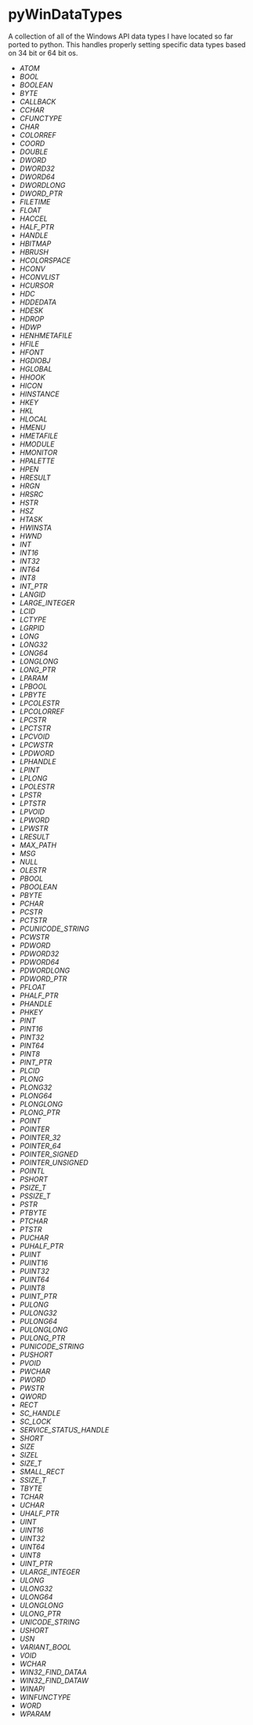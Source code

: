 pyWinDataTypes
==============

A collection of all of the Windows API data types I have
located so far ported to python. This handles properly setting specific
data types based on 34 bit or 64 bit os.

  * *ATOM*
  * *BOOL*
  * *BOOLEAN*
  * *BYTE*
  * *CALLBACK*
  * *CCHAR*
  * *CFUNCTYPE*
  * *CHAR*
  * *COLORREF*
  * *COORD*
  * *DOUBLE*
  * *DWORD*
  * *DWORD32*
  * *DWORD64*
  * *DWORDLONG*
  * *DWORD_PTR*
  * *FILETIME*
  * *FLOAT*
  * *HACCEL*
  * *HALF_PTR*
  * *HANDLE*
  * *HBITMAP*
  * *HBRUSH*
  * *HCOLORSPACE*
  * *HCONV*
  * *HCONVLIST*
  * *HCURSOR*
  * *HDC*
  * *HDDEDATA*
  * *HDESK*
  * *HDROP*
  * *HDWP*
  * *HENHMETAFILE*
  * *HFILE*
  * *HFONT*
  * *HGDIOBJ*
  * *HGLOBAL*
  * *HHOOK*
  * *HICON*
  * *HINSTANCE*
  * *HKEY*
  * *HKL*
  * *HLOCAL*
  * *HMENU*
  * *HMETAFILE*
  * *HMODULE*
  * *HMONITOR*
  * *HPALETTE*
  * *HPEN*
  * *HRESULT*
  * *HRGN*
  * *HRSRC*
  * *HSTR*
  * *HSZ*
  * *HTASK*
  * *HWINSTA*
  * *HWND*
  * *INT*
  * *INT16*
  * *INT32*
  * *INT64*
  * *INT8*
  * *INT_PTR*
  * *LANGID*
  * *LARGE_INTEGER*
  * *LCID*
  * *LCTYPE*
  * *LGRPID*
  * *LONG*
  * *LONG32*
  * *LONG64*
  * *LONGLONG*
  * *LONG_PTR*
  * *LPARAM*
  * *LPBOOL*
  * *LPBYTE*
  * *LPCOLESTR*
  * *LPCOLORREF*
  * *LPCSTR*
  * *LPCTSTR*
  * *LPCVOID*
  * *LPCWSTR*
  * *LPDWORD*
  * *LPHANDLE*
  * *LPINT*
  * *LPLONG*
  * *LPOLESTR*
  * *LPSTR*
  * *LPTSTR*
  * *LPVOID*
  * *LPWORD*
  * *LPWSTR*
  * *LRESULT*
  * *MAX_PATH*
  * *MSG*
  * *NULL*
  * *OLESTR*
  * *PBOOL*
  * *PBOOLEAN*
  * *PBYTE*
  * *PCHAR*
  * *PCSTR*
  * *PCTSTR*
  * *PCUNICODE_STRING*
  * *PCWSTR*
  * *PDWORD*
  * *PDWORD32*
  * *PDWORD64*
  * *PDWORDLONG*
  * *PDWORD_PTR*
  * *PFLOAT*
  * *PHALF_PTR*
  * *PHANDLE*
  * *PHKEY*
  * *PINT*
  * *PINT16*
  * *PINT32*
  * *PINT64*
  * *PINT8*
  * *PINT_PTR*
  * *PLCID*
  * *PLONG*
  * *PLONG32*
  * *PLONG64*
  * *PLONGLONG*
  * *PLONG_PTR*
  * *POINT*
  * *POINTER*
  * *POINTER_32*
  * *POINTER_64*
  * *POINTER_SIGNED*
  * *POINTER_UNSIGNED*
  * *POINTL*
  * *PSHORT*
  * *PSIZE_T*
  * *PSSIZE_T*
  * *PSTR*
  * *PTBYTE*
  * *PTCHAR*
  * *PTSTR*
  * *PUCHAR*
  * *PUHALF_PTR*
  * *PUINT*
  * *PUINT16*
  * *PUINT32*
  * *PUINT64*
  * *PUINT8*
  * *PUINT_PTR*
  * *PULONG*
  * *PULONG32*
  * *PULONG64*
  * *PULONGLONG*
  * *PULONG_PTR*
  * *PUNICODE_STRING*
  * *PUSHORT*
  * *PVOID*
  * *PWCHAR*
  * *PWORD*
  * *PWSTR*
  * *QWORD*
  * *RECT*
  * *SC_HANDLE*
  * *SC_LOCK*
  * *SERVICE_STATUS_HANDLE*
  * *SHORT*
  * *SIZE*
  * *SIZEL*
  * *SIZE_T*
  * *SMALL_RECT*
  * *SSIZE_T*
  * *TBYTE*
  * *TCHAR*
  * *UCHAR*
  * *UHALF_PTR*
  * *UINT*
  * *UINT16*
  * *UINT32*
  * *UINT64*
  * *UINT8*
  * *UINT_PTR*
  * *ULARGE_INTEGER*
  * *ULONG*
  * *ULONG32*
  * *ULONG64*
  * *ULONGLONG*
  * *ULONG_PTR*
  * *UNICODE_STRING*
  * *USHORT*
  * *USN*
  * *VARIANT_BOOL*
  * *VOID*
  * *WCHAR*
  * *WIN32_FIND_DATAA*
  * *WIN32_FIND_DATAW*
  * *WINAPI*
  * *WINFUNCTYPE*
  * *WORD*
  * *WPARAM*



